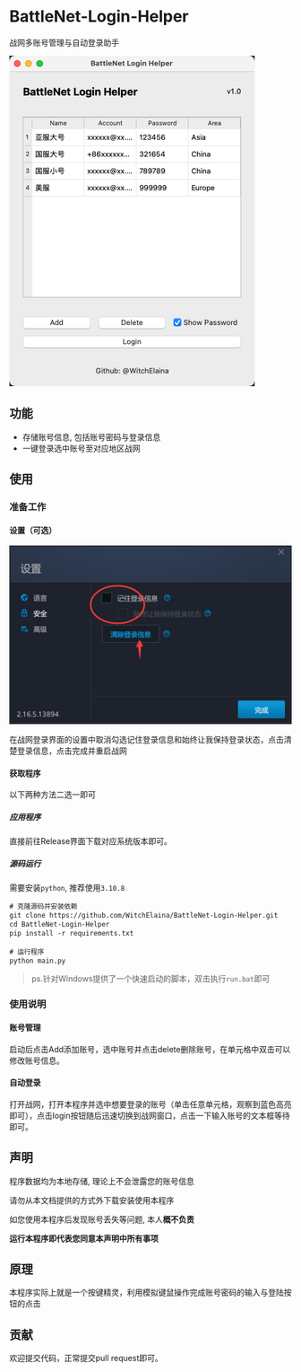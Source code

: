 # BattleNet-Login-Helper

战网多账号管理与自动登录助手

![](./imgs/prev.png)

## 功能

- 存储账号信息, 包括账号密码与登录信息
- 一键登录选中账号至对应地区战网

## 使用

### 准备工作

#### 设置（可选）

![](./imgs/set.png)

在战网登录界面的设置中取消勾选记住登录信息和始终让我保持登录状态，点击清楚登录信息，点击完成并重启战网

#### 获取程序

以下两种方法二选一即可

##### 应用程序

直接前往Release界面下载对应系统版本即可。


##### 源码运行

需要安装`python`, 推荐使用`3.10.8`

```shell
# 克隆源码并安装依赖
git clone https://github.com/WitchElaina/BattleNet-Login-Helper.git
cd BattleNet-Login-Helper
pip install -r requirements.txt

# 运行程序
python main.py
```

> ps.针对Windows提供了一个快速启动的脚本，双击执行`run.bat`即可

### 使用说明

#### 账号管理

启动后点击Add添加账号，选中账号并点击delete删除账号，在单元格中双击可以修改账号信息。

#### 自动登录

打开战网，打开本程序并选中想要登录的账号（单击任意单元格，观察到蓝色高亮即可），点击login按钮随后迅速切换到战网窗口，点击一下输入账号的文本框等待即可。


## 声明

程序数据均为本地存储, 理论上不会泄露您的账号信息

请勿从本文档提供的方式外下载安装使用本程序

如您使用本程序后发现账号丢失等问题, 本人**概不负责**

**运行本程序即代表您同意本声明中所有事项**


## 原理

本程序实际上就是一个按键精灵，利用模拟键鼠操作完成账号密码的输入与登陆按钮的点击


## 贡献

欢迎提交代码，正常提交pull request即可。
